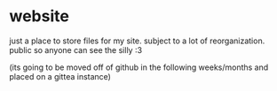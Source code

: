 # website
just a place to store files for my site. subject to a lot of reorganization. public so anyone can see the silly :3

(its going to be moved off of github in the following weeks/months and placed on a gittea instance)
